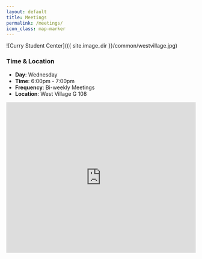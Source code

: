 ```yaml
---
layout: default
title: Meetings
permalink: /meetings/
icon_class: map-marker
---
```

<span class="image featured">
![Curry Student Center]({{ site.image_dir }}/common/westvillage.jpg)

### Time & Location
  
  - **Day**: Wednesday
  - **Time**: 6:00pm - 7:00pm
  - **Frequency**: Bi-weekly Meetings
  - **Location**: West Village G 108

<iframe src="https://maps.google.com/maps?q=west%20village%20g&t=&z=17&ie=UTF8&iwloc=&output=embed" width="100%" height="400em" frameborder="0" style="border:0"></iframe>
